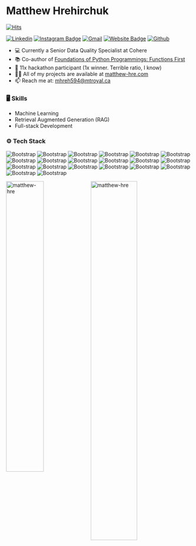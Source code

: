 # Matthew Hrehirchuk

[![Hits](https://hits.seeyoufarm.com/api/count/incr/badge.svg?url=https%3A%2F%2Fgithub.com%2Fmatthew-hre%2Fmatthew-hre&count_bg=%2379C83D&title_bg=%23555555&icon=&icon_color=%23E7E7E7&title=Profile+Views&edge_flat=false)](https://hits.seeyoufarm.com)

[![Linkedin](https://img.shields.io/badge/-LinkedIn-blue?style=flat&logo=Linkedin&logoColor=white)](https://www.linkedin.com/in/matthew-hre/)
[![Instagram Badge](https://img.shields.io/badge/-Instagram-purple?logo=instagram&logoColor=white&link=https://instagram.com/matthew_hre/)](https://www.instagram.com/matthew_hre)
[![Gmail](https://img.shields.io/badge/-Gmail-c14438?style=flat&logo=Gmail&logoColor=white)](mailto:mhreh594@mtroyal.ca)
[![Website Badge](https://img.shields.io/badge/-Website-c14438?style=flat&logo=Google-Chrome&logoColor=white&link=https://matthew-hre.com)](https://matthew-hre.com)
[![Github](https://img.shields.io/github/followers/matthew-hre?label=Follow&style=social)](https://github.com/matthew-hre)

- 💻 Currently a Senior Data Quality Specialist at Cohere
- 📚 Co-author of [Foundations of Python Programmings: Functions First](https://runestone.academy/ns/books/published/foppff/fopp-ff.html)
- 🤔 11x hackathon participant (1x winner. Terrible ratio, I know)
- 👨‍💻 All of my projects are available at [matthew-hre.com](https://www.matthew-hre.com)
- 📫 Reach me at: mhreh594@mtroyal.ca


### 🖥 Skills

- Machine Learning
- Retrieval Augmented Generation (RAG)
- Full-stack Development
### ⚙️ Tech Stack

![Bootstrap](https://img.shields.io/badge/-HTML-05122A?style=flat-square&logo=HTML&color=353535) ![Bootstrap](https://img.shields.io/badge/-CSS-05122A?style=flat-square&logo=CSS&color=353535) ![Bootstrap](https://img.shields.io/badge/-SCSS-05122A?style=flat-square&logo=SCSS&color=353535) ![Bootstrap](https://img.shields.io/badge/-JavaScript-05122A?style=flat-square&logo=JavaScript&color=353535) ![Bootstrap](https://img.shields.io/badge/-TypeScript-05122A?style=flat-square&logo=TypeScript&color=353535) ![Bootstrap](https://img.shields.io/badge/-React-05122A?style=flat-square&logo=React&color=353535) ![Bootstrap](https://img.shields.io/badge/-NextJS-05122A?style=flat-square&logo=NextJS&color=353535) ![Bootstrap](https://img.shields.io/badge/-TailwindCSS-05122A?style=flat-square&logo=TailwindCSS&color=353535) ![Bootstrap](https://img.shields.io/badge/-Vercel-05122A?style=flat-square&logo=Vercel&color=353535) ![Bootstrap](https://img.shields.io/badge/-Python-05122A?style=flat-square&logo=Python&color=353535) ![Bootstrap](https://img.shields.io/badge/-PostgreSQL-05122A?style=flat-square&logo=PostgreSQL&color=353535) ![Bootstrap](https://img.shields.io/badge/-Supabase-05122A?style=flat-square&logo=Supabase&color=353535) ![Bootstrap](https://img.shields.io/badge/-Pandas-05122A?style=flat-square&logo=Pandas&color=353535) ![Bootstrap](https://img.shields.io/badge/-Numpy-05122A?style=flat-square&logo=Numpy&color=353535) ![Bootstrap](https://img.shields.io/badge/-Matplotlib-05122A?style=flat-square&logo=Matplotlib&color=353535) ![Bootstrap](https://img.shields.io/badge/-Flask-05122A?style=flat-square&logo=Flask&color=353535) ![Bootstrap](https://img.shields.io/badge/-Django-05122A?style=flat-square&logo=Django&color=353535) ![Bootstrap](https://img.shields.io/badge/-NixOS-05122A?style=flat-square&logo=NixOS&color=353535) ![Bootstrap](https://img.shields.io/badge/-Visual%20Studio%20Code-05122A?style=flat-square&logo=Visual-Studio-Code&color=353535) ![Bootstrap](https://img.shields.io/badge/-Vim-05122A?style=flat-square&logo=Vim&color=353535)

<div>
  <img width="45%" align="left" src="https://github-readme-stats.vercel.app/api/top-langs?username=matthew-hre&show_icons=true&locale=en&layout=compact" alt="matthew-hre" />
  <img width="50%"  src="https://github-readme-streak-stats.herokuapp.com/?user=matthew-hre&" alt="matthew-hre" />
</div>
